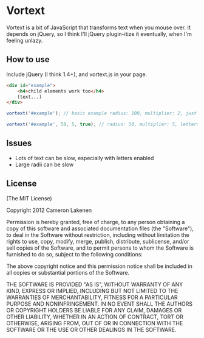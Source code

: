 # Vortext

Vortext is a bit of JavaScript that transforms text when you mouse over. It depends on jQuery, so I think I'll jQuery plugin-itize it eventually, when I'm feeling unlazy.


## How to use

Include jQuery (I think 1.4+), and vortext.js in your page.

```html
<div id="example">
	<h4>child elements work too</h4>
	(text...)
</div>
```
```js
vortext('#example'); // basic example radius: 100, multiplier: 2, just words

vortext('#example', 50, 5, true); // radius: 50, multiplier: 5, letters
```

## Issues

* Lots of text can be slow, especially with letters enabled
* Large radii can be slow


## License 

(The MIT License)

Copyright 2012 Cameron Lakenen

Permission is hereby granted, free of charge, to any person obtaining
a copy of this software and associated documentation files (the
"Software"), to deal in the Software without restriction, including
without limitation the rights to use, copy, modify, merge, publish,
distribute, sublicense, and/or sell copies of the Software, and to
permit persons to whom the Software is furnished to do so, subject to
the following conditions:

The above copyright notice and this permission notice shall be
included in all copies or substantial portions of the Software.

THE SOFTWARE IS PROVIDED "AS IS", WITHOUT WARRANTY OF ANY KIND,
EXPRESS OR IMPLIED, INCLUDING BUT NOT LIMITED TO THE WARRANTIES OF
MERCHANTABILITY, FITNESS FOR A PARTICULAR PURPOSE AND
NONINFRINGEMENT. IN NO EVENT SHALL THE AUTHORS OR COPYRIGHT HOLDERS BE
LIABLE FOR ANY CLAIM, DAMAGES OR OTHER LIABILITY, WHETHER IN AN ACTION
OF CONTRACT, TORT OR OTHERWISE, ARISING FROM, OUT OF OR IN CONNECTION
WITH THE SOFTWARE OR THE USE OR OTHER DEALINGS IN THE SOFTWARE.

